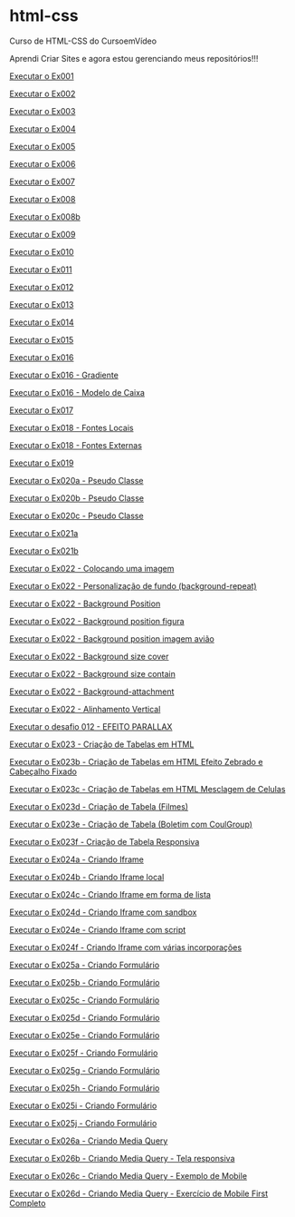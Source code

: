 # html-css
 Curso de HTML-CSS do CursoemVídeo

Aprendi Criar Sites e agora estou gerenciando meus repositórios!!!

<a href="https://kbrallll.github.io/html-css/exercicios/ex001/index.html">Executar o Ex001</a>

<a href="https://kbrallll.github.io/html-css/exercicios/ex002/index.html">Executar o Ex002</a>

<a href="https://kbrallll.github.io/html-css/exercicios/ex003/index.html">Executar o Ex003</a>

<a href="https://kbrallll.github.io/html-css/exercicios/ex004/index.html">Executar o Ex004</a>

<a href="https://kbrallll.github.io/html-css/exercicios/ex005/index.html">Executar o Ex005</a>

<a href="https://kbrallll.github.io/html-css/exercicios/ex006/index.html">Executar o Ex006</a>

<a href="https://kbrallll.github.io/html-css/exercicios/ex007/html4.html">Executar o Ex007</a>

<a href="https://kbrallll.github.io/html-css/exercicios/ex008/index.html">Executar o Ex008</a>

<a href="https://kbrallll.github.io/html-css/exercicios/ex008b/index.html">Executar o Ex008b</a>

<a href="https://kbrallll.github.io/html-css/exercicios/ex009/index.html">Executar o Ex009</a>

<a href="https://kbrallll.github.io/html-css/exercicios/ex010/index.html">Executar o Ex010</a>

<a href="https://kbrallll.github.io/html-css/exercicios/ex011/index.html">Executar o Ex011</a>

<a href="https://kbrallll.github.io/html-css/exercicios/ex012/index.html">Executar o Ex012</a>

<a href="https://kbrallll.github.io/html-css/exercicios/ex013/index.html">Executar o Ex013</a>

<a href="https://kbrallll.github.io/html-css/exercicios/ex014/index.html">Executar o Ex014</a>

<a href="https://kbrallll.github.io/html-css/exercicios/ex015/index.html">Executar o Ex015</a>

<a href="https://kbrallll.github.io/html-css/exercicios/ex016/cor01.html">Executar o Ex016</a>

<a href="https://kbrallll.github.io/html-css/exercicios/ex016/cor02.html">Executar o Ex016 - Gradiente</a>

<a href="https://kbrallll.github.io/html-css/exercicios/ex016/cor03.html">Executar o Ex016 - Modelo de Caixa</a>

<a href="https://kbrallll.github.io/html-css/exercicios/ex017/fonte01.html">Executar o Ex017</a>

<a href="https://kbrallll.github.io/html-css/exercicios/ex018/fonte01.html">Executar o Ex018 - Fontes Locais</a>

<a href="https://kbrallll.github.io/html-css/exercicios/ex018/fonte02.html">Executar o Ex018 - Fontes Externas</a>

<a href="https://kbrallll.github.io/html-css/exercicios/ex019/index.html">Executar o Ex019</a>

<a href="https://kbrallll.github.io/html-css/exercicios/ex020/index.html">Executar o Ex020a - Pseudo Classe</a>

<a href="https://kbrallll.github.io/html-css/exercicios/ex020/index02.html">Executar o Ex020b - Pseudo Classe</a>

<a href="https://kbrallll.github.io/html-css/exercicios/ex020/index03.html">Executar o Ex020c - Pseudo Classe</a>

<a href="https://kbrallll.github.io/html-css/exercicios/ex021/index.html">Executar o Ex021a</a>

<a href="https://kbrallll.github.io/html-css/exercicios/ex021/index02.html">Executar o Ex021b</a>

<a href="https://kbrallll.github.io/html-css/exercicios/ex022/fundo01.html">Executar o Ex022 - Colocando uma imagem</a>

<a href="https://kbrallll.github.io/html-css/exercicios/ex022/fundo02.html">Executar o Ex022 - Personalização de fundo (background-repeat)</a>

<a href="https://kbrallll.github.io/html-css/exercicios/ex022/fundo03.html">Executar o Ex022 - Background Position</a>

<a href="https://kbrallll.github.io/html-css/exercicios/ex022/fundo04.html">Executar o Ex022 - Background position figura</a>

<a href="https://kbrallll.github.io/html-css/exercicios/ex022/fundo05.html">Executar o Ex022 - Background position imagem avião</a>

<a href="https://kbrallll.github.io/html-css/exercicios/ex022/fundo06.html">Executar o Ex022 - Background size cover</a>

<a href="https://kbrallll.github.io/html-css/exercicios/ex022/fundo06b.html">Executar o Ex022 - Background size contain</a>

<a href="https://kbrallll.github.io/html-css/exercicios/ex022/fundo06c.html">Executar o Ex022 - Background-attachment</a>

<a href="https://kbrallll.github.io/html-css/exercicios/ex022/fundo07.html">Executar o Ex022 - Alinhamento Vertical</a>

<a href="https://kbrallll.github.io/html-css/desafios/d012/index.html">Executar o desafio 012 - EFEITO PARALLAX</a>

<a href="https://kbrallll.github.io/html-css/exercicios/ex023/tabela001.html">Executar o Ex023 - Criação de Tabelas em HTML</a>

<a href="https://kbrallll.github.io/html-css/exercicios/ex023/tabela002.html">Executar o Ex023b - Criação de Tabelas em HTML Efeito Zebrado e Cabeçalho Fixado</a>

<a href="https://kbrallll.github.io/html-css/exercicios/ex023/tabela003.html">Executar o Ex023c - Criação de Tabelas em HTML Mesclagem de Celulas</a>

<a href="https://kbrallll.github.io/html-css/exercicios/ex023/tabela004.html">Executar o Ex023d - Criação de Tabela (Filmes)</a>

<a href="https://kbrallll.github.io/html-css/exercicios/ex023/tabela005.html">Executar o Ex023e - Criação de Tabela (Boletim com CoulGroup)</a>

<a href="https://kbrallll.github.io/html-css/exercicios/ex023/tabela006.html">Executar o Ex023f - Criação de Tabela Responsiva</a>

<a href="https://kbrallll.github.io/html-css/exercicios/ex024/iframe001.html">Executar o Ex024a - Criando Iframe</a>

<a href="https://kbrallll.github.io/html-css/exercicios/ex024/iframe002.html">Executar o Ex024b - Criando Iframe local</a>

<a href="https://kbrallll.github.io/html-css/exercicios/ex024/iframe003.html">Executar o Ex024c - Criando Iframe em forma de lista</a>

<a href="https://kbrallll.github.io/html-css/exercicios/ex024/iframe004.html">Executar o Ex024d - Criando Iframe com sandbox</a>

<a href="https://kbrallll.github.io/html-css/exercicios/ex024/iframe005.html">Executar o Ex024e - Criando Iframe com script</a>

<a href="https://kbrallll.github.io/html-css/exercicios/ex024/iframe006.html">Executar o Ex024f - Criando Iframe com várias incorporações</a>

<a href="https://kbrallll.github.io/html-css/exercicios/ex025/form001.html">Executar o Ex025a - Criando Formulário</a>

<a href="https://kbrallll.github.io/html-css/exercicios/ex025/form002.html">Executar o Ex025b - Criando Formulário</a>

<a href="https://kbrallll.github.io/html-css/exercicios/ex025/form003.html">Executar o Ex025c - Criando Formulário</a>

<a href="https://kbrallll.github.io/html-css/exercicios/ex025/form004.html">Executar o Ex025d - Criando Formulário</a>

<a href="https://kbrallll.github.io/html-css/exercicios/ex025/form005.html">Executar o Ex025e - Criando Formulário</a>

<a href="https://kbrallll.github.io/html-css/exercicios/ex025/form006.html">Executar o Ex025f - Criando Formulário</a>

<a href="https://kbrallll.github.io/html-css/exercicios/ex025/form007.html">Executar o Ex025g - Criando Formulário</a>

<a href="https://kbrallll.github.io/html-css/exercicios/ex025/form008.html">Executar o Ex025h - Criando Formulário</a>

<a href="https://kbrallll.github.io/html-css/exercicios/ex025/form009.html">Executar o Ex025i - Criando Formulário</a>

<a href="https://kbrallll.github.io/html-css/exercicios/ex025/form010.html">Executar o Ex025j - Criando Formulário</a>

<a href="https://kbrallll.github.io/html-css/exercicios/ex026/mq001/index.html">Executar o Ex026a - Criando Media Query</a>

<a href="https://kbrallll.github.io/html-css/exercicios/ex026/mq002/index.html">Executar o Ex026b - Criando Media Query - Tela responsiva</a>

<a href="https://kbrallll.github.io/html-css/exercicios/ex026/mq003/index.html">Executar o Ex026c - Criando Media Query - Exemplo de Mobile</a>

<a href="https://kbrallll.github.io/html-css/exercicios/ex026/mq004/index.html">Executar o Ex026d - Criando Media Query - Exercício de Mobile First Completo</a>